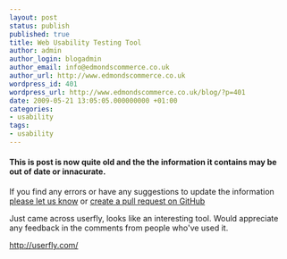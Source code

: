 ```yaml
---
layout: post
status: publish
published: true
title: Web Usability Testing Tool
author: admin
author_login: blogadmin
author_email: info@edmondscommerce.co.uk
author_url: http://www.edmondscommerce.co.uk
wordpress_id: 401
wordpress_url: http://www.edmondscommerce.co.uk/blog/?p=401
date: 2009-05-21 13:05:05.000000000 +01:00
categories:
- usability
tags:
- usability
---
```

<div class="oldpost"><h4>This is post is now quite old and the the information it contains may be out of date or innacurate.</h4>
<p>
If you find any errors or have any suggestions to update the information <a href="http://edmondscommerce.github.io/contact-us/index.html">please let us know</a>
or <a href="https://github.com/edmondscommerce/edmondscommerce.github.io">create a pull request on GitHub</a>
</p>
</div>
Just came across userfly, looks like an interesting tool. Would appreciate any feedback in the comments from people who've used it.

http://userfly.com/ 
